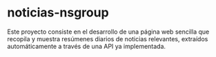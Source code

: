 # noticias-nsgroup
Este proyecto consiste en el desarrollo de una página web sencilla que recopila y muestra resúmenes diarios de noticias relevantes, extraídos automáticamente a través de una API ya implementada.
